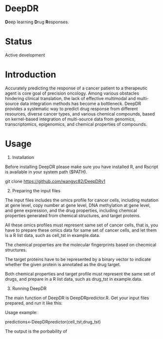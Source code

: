 # DeepDR
**D**eep learning **D**rug **R**esponses.

# Status

Active development

# Introduction

Accurately predicting the response of a cancer patient to a therapeutic agent is core goal of precision oncology. Among various obstacles hindering clinical translation, the lack of effective multimodal and multi-source data integration methods has become a bottleneck. DeepDR provides a systematic way to predict drug response from different resources, diverse cancer types, and various chemical compounds, based on kernel-based integration of multi-source data from genomics,
transcriptomics, epigenomics, and chemical properties of compounds.

# Usage

1. Installation

Before installing DeepDR please make sure you have installed R, and Rscript is available in your system path ($PATH).

git clone https://github.com/wangyc82/DeepDRv1

2. Preparing the input files

The input files includes the omics profile for cancer cells, including mutation at gene level, copy number at gene level, DNA methylation at gene level, and gene expression, and the drug properties, including chemical properties generated from chemical structures, and target proteins.

All these omics profiles must represent same set of cancer cells, that is, you have to prepare these omics data for same set of cancer cells, and let them is a R list data, such as cell_tst in example.data.

The chemical properties are the molecular fingerprints based on checmical structures.

The target proteins have to be represented by a binary vector to indicate whether the given protein is annotated as the drug target.

Both chemical properties and target profile must represent the same set of drugs, and prepare in a R list data, such as drug_tst in example.data.

3. Running DeepDR

The main function of DeepDR is DeepDRpredictor.R. Get your input files prepared, and run it like this:

Usage example:

predictions<-DeepDRpredictor(cell_tst,drug_tst) 

The output is the porbability of




